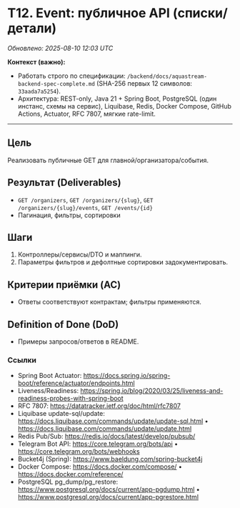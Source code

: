 # T12. Event: публичное API (списки/детали)

_Обновлено: 2025-08-10 12:03 UTC_

**Контекст (важно):**
- Работать строго по спецификации: `/backend/docs/aquastream-backend-spec-complete.md` (SHA-256 первых 12 символов: `33aada7a5254`). 
- Архитектура: REST-only, Java 21 + Spring Boot, PostgreSQL (один инстанс, схемы на сервис), Liquibase, Redis, Docker Compose, GitHub Actions, Actuator, RFC 7807, мягкие rate-limit.

---

## Цель
Реализовать публичные GET для главной/организатора/события.

## Результат (Deliverables)
- `GET /organizers`, `GET /organizers/{slug}`, `GET /organizers/{slug}/events`, `GET /events/{id}`
- Пагинация, фильтры, сортировки

## Шаги
1. Контроллеры/сервисы/DTO и маппинги.
2. Параметры фильтров и дефолтные сортировки задокументировать.

## Критерии приёмки (AC)
- Ответы соответствуют контрактам; фильтры применяются.

## Definition of Done (DoD)
- Примеры запросов/ответов в README.


### Ссылки
- Spring Boot Actuator: https://docs.spring.io/spring-boot/reference/actuator/endpoints.html
- Liveness/Readiness: https://spring.io/blog/2020/03/25/liveness-and-readiness-probes-with-spring-boot
- RFC 7807: https://datatracker.ietf.org/doc/html/rfc7807
- Liquibase update-sql/update: https://docs.liquibase.com/commands/update/update-sql.html • https://docs.liquibase.com/commands/update/update.html
- Redis Pub/Sub: https://redis.io/docs/latest/develop/pubsub/
- Telegram Bot API: https://core.telegram.org/bots/api • https://core.telegram.org/bots/webhooks
- Bucket4j (Spring): https://www.baeldung.com/spring-bucket4j
- Docker Compose: https://docs.docker.com/compose/ • https://docs.docker.com/reference/
- PostgreSQL pg_dump/pg_restore: https://www.postgresql.org/docs/current/app-pgdump.html • https://www.postgresql.org/docs/current/app-pgrestore.html
